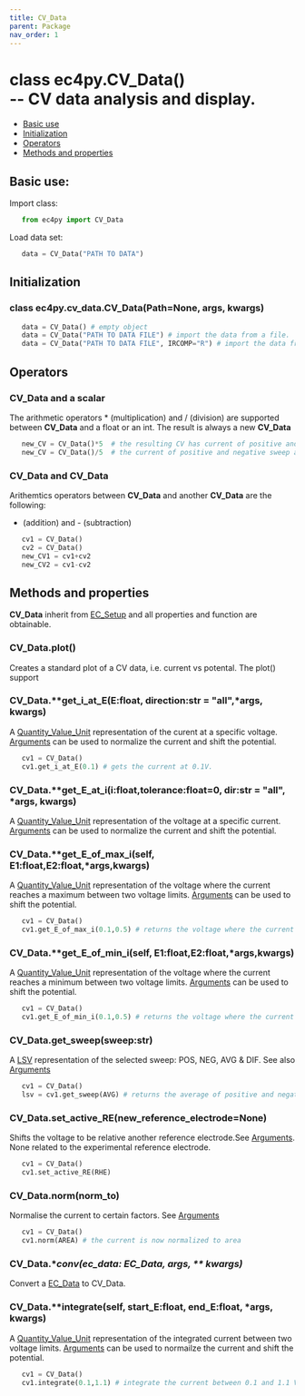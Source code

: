```yaml
---
title: CV_Data
parent: Package
nav_order: 1
---
```




# class ec4py.CV_Data()<br> -- CV data analysis and display. 

- [Basic use](#basic-use)
- [Initialization](#initialization)
- [Operators](#operators)
- [Methods and properties](#methods-and-properties)


## Basic use:

Import class:
```python
   from ec4py import CV_Data
```
Load data set:
```python
   data = CV_Data("PATH TO DATA")
```


## Initialization

### class ec4py.cv_data.CV_Data(Path=None, args, kwargs)
```python
   data = CV_Data() # empty object
   data = CV_Data("PATH TO DATA FILE") # import the data from a file.
   data = CV_Data("PATH TO DATA FILE", IRCOMP="R") # import the data from a file and apply iR-compensation.
```

## Operators

### CV_Data and a scalar

The arithmetic operators * (multiplication) and / (division) are supported between **CV_Data** and a float or an int. The result is always a new **CV_Data**
```python
   new_CV = CV_Data()*5  # the resulting CV has current of positive and negative sweep multiplied by 5
   new_CV = CV_Data()/5  # the current of positive and negative sweep are divided by 5
```
### CV_Data and CV_Data

Arithemtics operators between **CV_Data** and another **CV_Data** are the following: 
+ (addition) and - (subtraction)
```python
   cv1 = CV_Data()
   cv2 = CV_Data()
   new_CV1 = cv1+cv2
   new_CV2 = cv1-cv2
```

## Methods and properties

**CV_Data** inherit from [EC_Setup](ec4py_ec_setup.md) and all properties and function are obtainable.

### CV_Data.**plot()**

Creates a standard plot of a CV data, i.e. current vs potental. The plot() support


### CV_Data.**get_i_at_E(E:float, direction:str = "all",*args, **kwargs)**
A [Quantity_Value_Unit](ec4py_util.md) representation of the curent at a specific voltage. [Arguments](ec4py_args.md) can be used to normalize the current and shift the potential.
```python
   cv1 = CV_Data()
   cv1.get_i_at_E(0.1) # gets the current at 0.1V.
```

### CV_Data.**get_E_at_i(i:float,tolerance:float=0,  dir:str = "all", *args, **kwargs)**
A [Quantity_Value_Unit](ec4py_util.md) representation of the voltage at a specific current. [Arguments](ec4py_args.md) can be used to normalize the current and shift the potential.

### CV_Data.**get_E_of_max_i(self, E1:float,E2:float,*args,**kwargs)**
A [Quantity_Value_Unit](ec4py_util.md) representation of the voltage where the current reaches a maximum between two voltage limits. [Arguments](ec4py_args.md) can be used to shift the potential.
```python
   cv1 = CV_Data()
   cv1.get_E_of_max_i(0.1,0.5) # returns the voltage where the current reaches the max.
```

### CV_Data.**get_E_of_min_i(self, E1:float,E2:float,*args,**kwargs)**
A [Quantity_Value_Unit](ec4py_util.md) representation of the voltage where the current reaches a minimum between two voltage limits. [Arguments](ec4py_args.md) can be used to shift the potential.
```python
   cv1 = CV_Data()
   cv1.get_E_of_min_i(0.1,0.5) # returns the voltage where the current reaches the max.
```

### CV_Data.**get_sweep(sweep:str)**
A [LSV](ec4_py_lsv.md) representation of the selected sweep: POS, NEG, AVG & DIF. See also [Arguments](ec4py_args.md#for-cv_data-cv_datas)
```python
   cv1 = CV_Data()
   lsv = cv1.get_sweep(AVG) # returns the average of positive and negative sweeps.
```

### CV_Data.**set_active_RE(new_reference_electrode=None)**
Shifts the voltage to be relative another reference electrode.See [Arguments](ec4py_args.md#for-adjusting-the-reference-electrode). None related to the experimental reference electrode. 
```python
   cv1 = CV_Data()
   cv1.set_active_RE(RHE)
```

### CV_Data.**norm(norm_to)**

Normalise the current to certain factors. See [Arguments](ec4py_args.md#for-normalization-of-current)
```python
   cv1 = CV_Data()
   cv1.norm(AREA) # the current is now normalized to area
```

### CV_Data.**conv(ec_data: EC_Data, *args, ** kwargs)**
Convert a [EC_Data](ec4py_ec_data.md) to CV_Data.



### CV_Data.**integrate(self, start_E:float, end_E:float, *args, **kwargs)**
 A [Quantity_Value_Unit](ec4py_util.md) representation of the integrated current between two voltage limits. [Arguments](ec4py_args.md) can be used to normailze the current and shift the potential.
```python
   cv1 = CV_Data()
   cv1.integrate(0.1,1.1) # integrate the current between 0.1 and 1.1 V.
```


